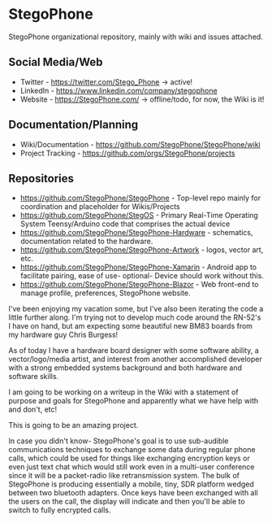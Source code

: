 # StegoPhone
StegoPhone organizational repository, mainly with wiki and issues attached.

## Social Media/Web
* Twitter - https://twitter.com/Stego_Phone -> active!
* LinkedIn - https://www.linkedin.com/company/stegophone
* Website - https://StegoPhone.com/ -> offline/todo, for now, the Wiki is it!

## Documentation/Planning
* Wiki/Documentation - https://github.com/StegoPhone/StegoPhone/wiki
* Project Tracking - https://github.com/orgs/StegoPhone/projects

## Repositories
* https://github.com/StegoPhone/StegoPhone - Top-level repo mainly for coordination and placeholder for Wikis/Projects
* https://github.com/StegoPhone/StegOS - Primary Real-Time Operating System Teensy/Arduino code that comprises the actual device
* https://github.com/StegoPhone/StegoPhone-Hardware - schematics, documentation related to the hardware.
* https://github.com/StegoPhone/StegoPhone-Artwork - logos, vector art, etc.
* https://github.com/StegoPhone/StegoPhone-Xamarin - Android app to facilitate pairing, ease of use- optional- Device should work without this.
* https://github.com/StegoPhone/StegoPhone-Blazor - Web front-end to manage profile, preferences, StegoPhone website. 


I've been enjoying my vacation some, but I've also been iterating the code a little further along. I'm trying not to develop much code around the RN-52's I have on hand, but am expecting some beautiful new BM83 boards from my hardware guy Chris Burgess!

As of today I have a hardware board designer with some software ability, a vector/logo/media artist, and interest from another accomplished developer with a strong embedded systems background and both hardware and software skills.

I am going to be working on a writeup in the Wiki with a statement of purpose and goals for StegoPhone and apparently what we have help with and don't, etc!

This is going to be an amazing project.

In case you didn't know- StegoPhone's goal is to use sub-audible communications techniques to exchange some data during regular phone calls, which could be used for things like exchanging encryption keys or even just text chat which would still work even in a multi-user conference since it will be a packet-radio like retransmission system. The bulk of StegoPhone is producing essentially a mobile, tiny, SDR platform wedged between two bluetooth adapters. Once keys have been exchanged with all the users on the call, the display will indicate and then you'll be able to switch to fully encrypted calls.
